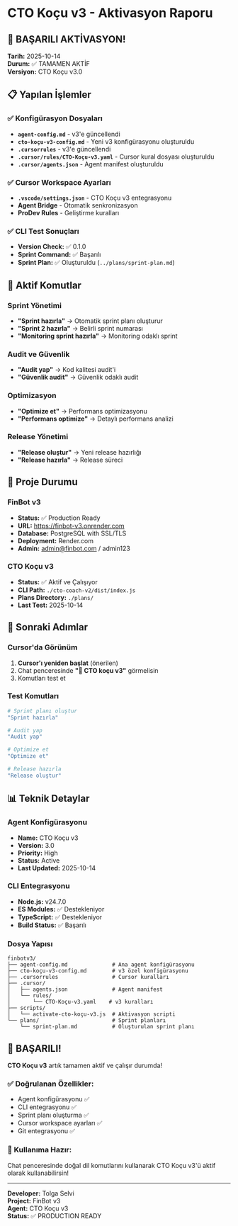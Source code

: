 # CTO Koçu v3 - Aktivasyon Raporu

## 🎉 BAŞARILI AKTİVASYON!

**Tarih:** 2025-10-14  
**Durum:** ✅ TAMAMEN AKTİF  
**Versiyon:** CTO Koçu v3.0  

## 📋 Yapılan İşlemler

### ✅ Konfigürasyon Dosyaları
- **`agent-config.md`** - v3'e güncellendi
- **`cto-koçu-v3-config.md`** - Yeni v3 konfigürasyonu oluşturuldu
- **`.cursorrules`** - v3'e güncellendi
- **`.cursor/rules/CTO-Koçu-v3.yaml`** - Cursor kural dosyası oluşturuldu
- **`.cursor/agents.json`** - Agent manifest oluşturuldu

### ✅ Cursor Workspace Ayarları
- **`.vscode/settings.json`** - CTO Koçu v3 entegrasyonu
- **Agent Bridge** - Otomatik senkronizasyon
- **ProDev Rules** - Geliştirme kuralları

### ✅ CLI Test Sonuçları
- **Version Check:** ✅ 0.1.0
- **Sprint Command:** ✅ Başarılı
- **Sprint Plan:** ✅ Oluşturuldu (`../plans/sprint-plan.md`)

## 🚀 Aktif Komutlar

### Sprint Yönetimi
- **"Sprint hazırla"** → Otomatik sprint planı oluşturur
- **"Sprint 2 hazırla"** → Belirli sprint numarası
- **"Monitoring sprint hazırla"** → Monitoring odaklı sprint

### Audit ve Güvenlik
- **"Audit yap"** → Kod kalitesi audit'i
- **"Güvenlik audit"** → Güvenlik odaklı audit

### Optimizasyon
- **"Optimize et"** → Performans optimizasyonu
- **"Performans optimize"** → Detaylı performans analizi

### Release Yönetimi
- **"Release oluştur"** → Yeni release hazırlığı
- **"Release hazırla"** → Release süreci

## 🎯 Proje Durumu

### FinBot v3
- **Status:** ✅ Production Ready
- **URL:** https://finbot-v3.onrender.com
- **Database:** PostgreSQL with SSL/TLS
- **Deployment:** Render.com
- **Admin:** admin@finbot.com / admin123

### CTO Koçu v3
- **Status:** ✅ Aktif ve Çalışıyor
- **CLI Path:** `./cto-coach-v2/dist/index.js`
- **Plans Directory:** `./plans/`
- **Last Test:** 2025-10-14

## 🔄 Sonraki Adımlar

### Cursor'da Görünüm
1. **Cursor'ı yeniden başlat** (önerilen)
2. Chat penceresinde **"🏃 CTO koçu v3"** görmelisin
3. Komutları test et

### Test Komutları
```bash
# Sprint planı oluştur
"Sprint hazırla"

# Audit yap
"Audit yap"

# Optimize et
"Optimize et"

# Release hazırla
"Release oluştur"
```

## 📊 Teknik Detaylar

### Agent Konfigürasyonu
- **Name:** CTO Koçu v3
- **Version:** 3.0
- **Priority:** High
- **Status:** Active
- **Last Updated:** 2025-10-14

### CLI Entegrasyonu
- **Node.js:** v24.7.0
- **ES Modules:** ✅ Destekleniyor
- **TypeScript:** ✅ Destekleniyor
- **Build Status:** ✅ Başarılı

### Dosya Yapısı
```
finbotv3/
├── agent-config.md              # Ana agent konfigürasyonu
├── cto-koçu-v3-config.md        # v3 özel konfigürasyonu
├── .cursorrules                 # Cursor kuralları
├── .cursor/
│   ├── agents.json              # Agent manifest
│   └── rules/
│       └── CTO-Koçu-v3.yaml    # v3 kuralları
├── scripts/
│   └── activate-cto-koçu-v3.js  # Aktivasyon scripti
└── plans/                       # Sprint planları
    └── sprint-plan.md           # Oluşturulan sprint planı
```

## 🎉 BAŞARILI!

**CTO Koçu v3** artık tamamen aktif ve çalışır durumda! 

### ✅ Doğrulanan Özellikler:
- Agent konfigürasyonu ✅
- CLI entegrasyonu ✅
- Sprint planı oluşturma ✅
- Cursor workspace ayarları ✅
- Git entegrasyonu ✅

### 🚀 Kullanıma Hazır:
Chat penceresinde doğal dil komutlarını kullanarak CTO Koçu v3'ü aktif olarak kullanabilirsin!

---
**Developer:** Tolga Selvi  
**Project:** FinBot v3  
**Agent:** CTO Koçu v3  
**Status:** ✅ PRODUCTION READY  
